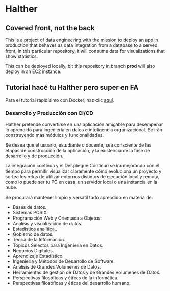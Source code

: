 # Halther
## Covered front, not the back

This is a project of data engineering with the mission to deploy an app in production that behaves as data integration from a database to a served front, in this particular repository, it will consume data for visualizations that show statistics.

This can be deployed locally, bit this repository in branch **prod** will also deploy in an EC2 instance.

## Tutorial hacé tu Halther pero super en FA

Para el tutorial rapidísimo con Docker, haz clic [aquí](Tutorial.md).

### Desarrollo y Producción con CI/CD

Halther pretende convertirse en una aplicación amigable para desempeñar lo aprendido para ingeniería en datos e inteligencia organizacional.
Se irán construyendo más módulos y funcionalidades.

Se desea que el usuario, estudiante o docente, sea consciente de las etapas de construcción de la aplicación, y la existencia de la fase de desarrollo y de producción.

La integración contínua y el Despliegue Contínuo se irá mejorando con el tiempo para permitir visualizar claramente cómo evoluciona un proyecto y sortea los retos de utilizar entornos distintos de ejecución local y remota, como lo puede ser tu PC en casa, un servidor local o una instancia en la nube.

Se procurará mantener limpio y versatil todo aprendido en materia de:
- Bases de datos.
- Sistemas POSIX.
- Programación Web y Orientada a Objetos.
- Analisis y visualizacion de datos.
- Estadística analítica..
- Gobierno de datos.
- Teoría de la Información.
- Tópicos Selectos para Ingeniería en Datos.
- Negocios Digitales.
- Aprendizaje Estadístico.
- Ingeniería y Métodos de Desarrollo de Software.
- Analisis de Grandes Volúmenes de Datos.
- Herramientas de gestion de Datos y de Grandes Volúmenes de Datos.
- Perspectivas filosóficas y éticas de la informática.
- Perspectivas filosóficas y éticas del desarrollo humano.